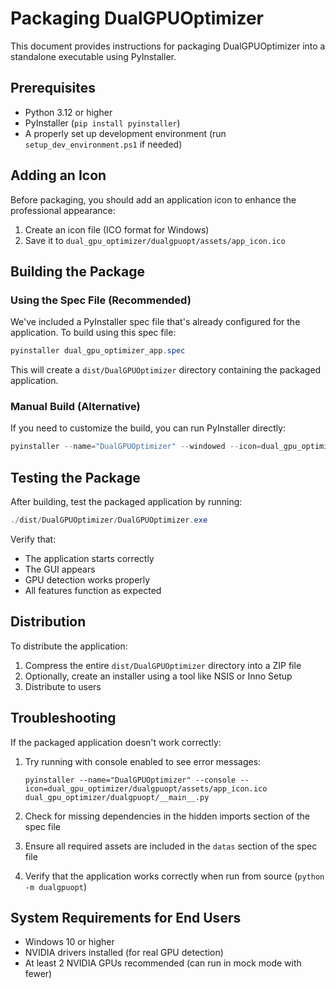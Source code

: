 # Packaging DualGPUOptimizer

This document provides instructions for packaging DualGPUOptimizer into a standalone executable using PyInstaller.

## Prerequisites

- Python 3.12 or higher
- PyInstaller (`pip install pyinstaller`)
- A properly set up development environment (run `setup_dev_environment.ps1` if needed)

## Adding an Icon

Before packaging, you should add an application icon to enhance the professional appearance:

1. Create an icon file (ICO format for Windows)
2. Save it to `dual_gpu_optimizer/dualgpuopt/assets/app_icon.ico`

## Building the Package

### Using the Spec File (Recommended)

We've included a PyInstaller spec file that's already configured for the application. To build using this spec file:

```powershell
pyinstaller dual_gpu_optimizer_app.spec
```

This will create a `dist/DualGPUOptimizer` directory containing the packaged application.

### Manual Build (Alternative)

If you need to customize the build, you can run PyInstaller directly:

```powershell
pyinstaller --name="DualGPUOptimizer" --windowed --icon=dual_gpu_optimizer/dualgpuopt/assets/app_icon.ico --add-data="dual_gpu_optimizer/dualgpuopt/assets;dualgpuopt/assets" dual_gpu_optimizer/dualgpuopt/__main__.py
```

## Testing the Package

After building, test the packaged application by running:

```powershell
./dist/DualGPUOptimizer/DualGPUOptimizer.exe
```

Verify that:
- The application starts correctly
- The GUI appears
- GPU detection works properly
- All features function as expected

## Distribution

To distribute the application:

1. Compress the entire `dist/DualGPUOptimizer` directory into a ZIP file
2. Optionally, create an installer using a tool like NSIS or Inno Setup
3. Distribute to users

## Troubleshooting

If the packaged application doesn't work correctly:

1. Try running with console enabled to see error messages:
   ```
   pyinstaller --name="DualGPUOptimizer" --console --icon=dual_gpu_optimizer/dualgpuopt/assets/app_icon.ico dual_gpu_optimizer/dualgpuopt/__main__.py
   ```

2. Check for missing dependencies in the hidden imports section of the spec file

3. Ensure all required assets are included in the `datas` section of the spec file

4. Verify that the application works correctly when run from source (`python -m dualgpuopt`)

## System Requirements for End Users

- Windows 10 or higher
- NVIDIA drivers installed (for real GPU detection)
- At least 2 NVIDIA GPUs recommended (can run in mock mode with fewer) 